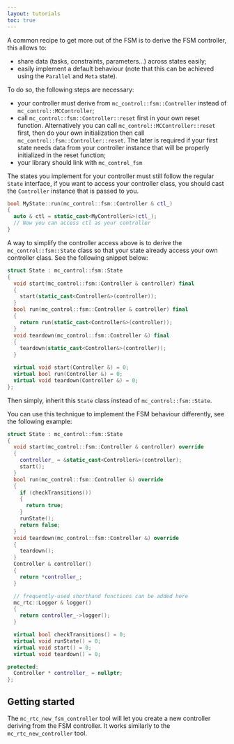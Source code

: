 ```yaml
---
layout: tutorials
toc: true
---
```


A common recipe to get more out of the FSM is to derive the FSM controller, this allows to:
- share data (tasks, constraints, parameters...) across states easily;
- easily implement a default behaviour (note that this can be achieved using the `Parallel` and `Meta` state).

To do so, the following steps are necessary:
- your controller must derive from `mc_control::fsm::Controller` instead of `mc_control::MCController`;
- call `mc_control::fsm::Controller::reset` first in your own reset function. Alternatively you can call `mc_control::MCController::reset` first, then do your own initialization then call `mc_control::fsm::Controller::reset`. The later is required if your first state needs data from your controller instance that will be properly initialized in the reset function;
- your library should link with `mc_control_fsm`

The states you implement for your controller must still follow the regular `State` interface, if you want to access your controller class, you should cast the `Controller` instance that is passed to you.

```cpp
bool MyState::run(mc_control::fsm::Controller & ctl_)
{
  auto & ctl = static_cast<MyController&>(ctl_);
  // Now you can access ctl as your controller
}
```

A way to simplify the controller access above is to derive the `mc_control::fsm::State` class so that your state already access your own controller class. See the following snippet below:

```cpp
struct State : mc_control::fsm::State
{
  void start(mc_control::fsm::Controller & controller) final
  {
    start(static_cast<Controller&>(controller));
  }
  bool run(mc_control::fsm::Controller & controller) final
  {
    return run(static_cast<Controller&>(controller));
  }
  void teardown(mc_control::fsm::Controller &) final
  {
    teardown(static_cast<Controller&>(controller));
  }

  virtual void start(Controller &) = 0;
  virtual bool run(Controller &) = 0;
  virtual void teardown(Controller &) = 0;
};
```

Then simply, inherit this `State` class instead of `mc_control::fsm::State`.

You can use this technique to implement the FSM behaviour differently, see the following example:

```cpp
struct State : mc_control::fsm::State
{
  void start(mc_control::fsm::Controller & controller) override
  {
    controller_ = &static_cast<Controller&>(controller);
    start();
  }
  bool run(mc_control::fsm::Controller &) override
  {
    if (checkTransitions())
    {
      return true;
    }
    runState();
    return false;
  }
  void teardown(mc_control::fsm::Controller &) override
  {
    teardown();
  }
  Controller & controller()
  {
    return *controller_;
  }

  // frequently-used shorthand functions can be added here
  mc_rtc::Logger & logger()
  {
    return controller_->logger();
  }

  virtual bool checkTransitions() = 0;
  virtual void runState() = 0;
  virtual void start() = 0;
  virtual void teardown() = 0;

protected:
  Controller * controller_ = nullptr;
};
```

## Getting started

The `mc_rtc_new_fsm_controller` tool will let you create a new controller deriving from the FSM controller. It works similarly to the `mc_rtc_new_controller` tool.
